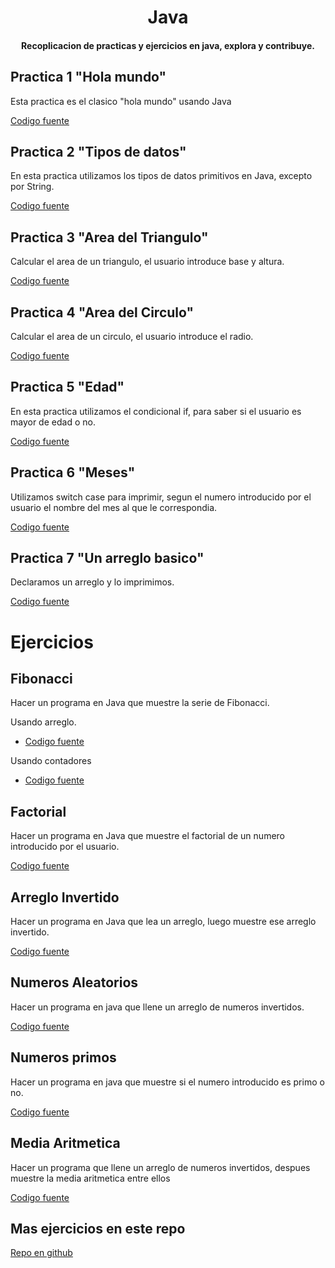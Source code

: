 <h1 align="center">
  Java
</h1>
<h4 align="center">
  Recoplicacion de practicas y ejercicios en java, explora y contribuye. 
</h4>


## Practica 1 "Hola mundo"

Esta practica es el clasico "hola mundo" usando Java

[Codigo fuente](https://github.com/UrielMendozaG/Java/blob/estable/Practica1Algoritmos/src/com/practica1algoritmos/app/Holamundo.java)

## Practica 2 "Tipos de datos"

En esta practica utilizamos los tipos de datos primitivos en Java, excepto por String.

[Codigo fuente](https://github.com/UrielMendozaG/Java/blob/estable/Practica2Algoritmos/src/com/practica2algoritmos/app/Practica2Algoritmos.java)

## Practica 3 "Area del Triangulo"

Calcular el area de un triangulo, el usuario introduce base y altura.

[Codigo fuente](https://github.com/UrielMendozaG/Java/blob/estable/Practica3Algoritmos/src/com/practica3algoritmos/app/TriangleArea.java)

## Practica 4 "Area del Circulo"

Calcular el area de un circulo, el usuario introduce el radio.

[Codigo fuente](https://github.com/UrielMendozaG/Java/blob/estable/Practica4Algoritmos/src/com/practica4algoritmos/app/areaCircle.java)

## Practica 5 "Edad"

En esta practica utilizamos el condicional if, para saber si el usuario es mayor de edad o no.

[Codigo fuente](https://github.com/UrielMendozaG/Java/blob/estable/Practica5Algoritmos/src/com/practica5algoritmos/app/Age.java)

## Practica 6 "Meses"

Utilizamos switch case para imprimir, segun el numero introducido por el usuario el nombre del mes al que le correspondia.

[Codigo fuente](https://github.com/UrielMendozaG/Java/blob/estable/Practica6SwitchCase/src/com/Practica6Switchcase/app/SwichStatement.java)

## Practica 7 "Un arreglo basico"

Declaramos un arreglo y lo imprimimos.

[Codigo fuente](https://github.com/UrielMendozaG/Java/blob/estable/Practica7Array1D/src/com/Practica7Array1D/app/Array1D.java)

# Ejercicios

## Fibonacci

Hacer un programa en Java que muestre la serie de Fibonacci. 

Usando arreglo.

- [Codigo fuente](https://github.com/UrielMendozaG/Java/blob/estable/Fibonacci/src/com/fibonacci/app/Fibonacci.java)

Usando contadores

- [Codigo fuente](https://github.com/UrielMendozaG/Java/blob/estable/Fibonacci/src/com/fibonacci/app/FibonacciContadores.java)

## Factorial

Hacer un programa en Java que muestre el factorial de un numero introducido por el usuario.

[Codigo fuente](https://github.com/UrielMendozaG/Java/blob/estable/factorial/src/com/factorial/app/Factorial.java)

## Arreglo Invertido

Hacer un programa en Java que lea un arreglo, luego muestre ese arreglo invertido.

[Codigo fuente](https://github.com/UrielMendozaG/Java/blob/estable/Practica7Array1D/src/com/Practica7Array1D/app/arregloInvertido.java)

## Numeros Aleatorios

Hacer un programa en java que llene un arreglo de numeros invertidos.

[Codigo fuente](https://github.com/UrielMendozaG/Java/blob/estable/Practica7Array1D/src/com/Practica7Array1D/app/RandomNumbers.java)

## Numeros primos

Hacer un programa en java que muestre si el numero introducido es primo o no. 

[Codigo fuente](https://github.com/UrielMendozaG/Java/blob/estable/Practica7Array1D/src/com/Practica7Array1D/app/primosArray.java)

## Media Aritmetica

Hacer un programa que llene un arreglo de numeros invertidos, despues muestre la media aritmetica entre ellos

[Codigo fuente](https://github.com/UrielMendozaG/Java/blob/estable/Practica7Array1D/src/com/Practica7Array1D/app/numerosAleatoriosMediaAritmetica.java)

## Mas ejercicios en este repo

[Repo en github](https://github.com/UrielMendozaG/Generation-Mexico/blob/master/Programacion/Java/README.md#ejercicios)



